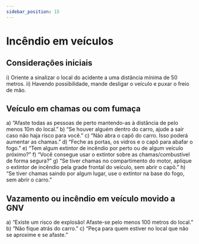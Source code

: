```yaml
---
sidebar_position: 15
---
```


# Incêndio em veículos

## Considerações iniciais

i) Oriente a sinalizar o local do acidente a uma distância mínima de 50 metros.
ii) Havendo possibilidade, mande desligar o veículo e puxar o freio de mão.

## Veículo em chamas ou com fumaça

a) “Afaste todas as pessoas de perto mantendo-as à distância de pelo menos 10m do local.”
b) “Se houver alguém dentro do carro, ajude a sair caso não haja risco para você.”
c) “Não abra o capô do carro. Isso poderá aumentar as chamas.”
d) “Feche as portas, os vidros e o capô para abafar o fogo.”
e) “Tem algum extintor de incêndio por perto ou de algum veículo próximo?”
f) “Você consegue usar o extintor sobre as chamas/combustível de forma segura?”
g) “Se tiver chamas no compartimento do motor, aplique o extintor de incêndio pela grade frontal do veículo, sem abrir o capô.”
h) “Se tiver chamas saindo por algum lugar, use o extintor na base do fogo, sem abrir o carro.”

## Vazamento ou incêndio em veículo movido a GNV

a) “Existe um risco de explosão! Afaste-se pelo menos 100 metros do local.”
b) “Não fique atrás do carro.”
c) “Peça para quem estiver no local que não se aproxime e se afaste.”
